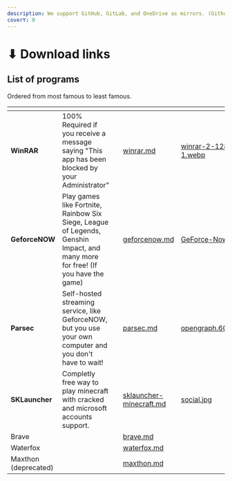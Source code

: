 ```yaml
---
description: We support GitHub, GitLab, and OneDrive as mirrors. (Github Gitlab OneDrive)
coverY: 0
---
```


# ⬇ Download links

## List of programs

Ordered from most famous to least famous.

<table data-view="cards"><thead><tr><th></th><th></th><th></th><th data-hidden data-card-target data-type="content-ref"></th><th data-hidden data-card-cover data-type="files"></th></tr></thead><tbody><tr><td><strong>WinRAR</strong></td><td>100% Required if you receive a message saying "This app has been blocked by your Administrator"</td><td></td><td><a href="download-links/winrar.md">winrar.md</a></td><td><a href=".gitbook/assets/winrar-2-1280x450-1.webp">winrar-2-1280x450-1.webp</a></td></tr><tr><td><strong>GeforceNOW</strong></td><td>Play games like Fortnite, Rainbow Six Siege, League of Legends, Genshin Impact, and many more for free! (If you have the game)</td><td></td><td><a href="download-links/geforcenow.md">geforcenow.md</a></td><td><a href=".gitbook/assets/GeForce-Now-Cloud.jpg">GeForce-Now-Cloud.jpg</a></td></tr><tr><td><strong>Parsec</strong></td><td>Self-hosted streaming service, like GeforceNOW, but you use your own computer and you don't have to wait!</td><td></td><td><a href="download-links/parsec.md">parsec.md</a></td><td><a href=".gitbook/assets/opengraph.60ec26bf.png">opengraph.60ec26bf.png</a></td></tr><tr><td><strong>SKLauncher</strong></td><td>Completly free way to play minecraft with cracked and microsoft accounts support.</td><td></td><td><a href="download-links/sklauncher-minecraft.md">sklauncher-minecraft.md</a></td><td><a href=".gitbook/assets/social.jpg">social.jpg</a></td></tr><tr><td>Brave</td><td></td><td></td><td><a href="download-links/brave.md">brave.md</a></td><td></td></tr><tr><td>Waterfox</td><td></td><td></td><td><a href="download-links/waterfox.md">waterfox.md</a></td><td></td></tr><tr><td>Maxthon (deprecated)</td><td></td><td></td><td><a href="download-links/maxthon.md">maxthon.md</a></td><td></td></tr></tbody></table>
